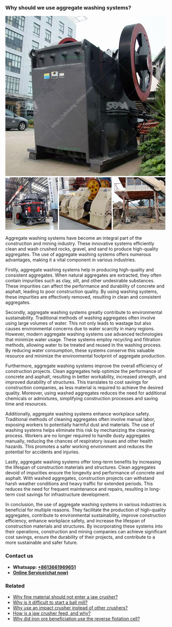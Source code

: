 <h3>Why should we use aggregate washing systems?</h3><img src='1701742507.jpg' alt=''><p>Aggregate washing systems have become an integral part of the construction and mining industry. These innovative systems efficiently clean and wash crushed rocks, gravel, and sand to produce high-quality aggregates. The use of aggregate washing systems offers numerous advantages, making it a vital component in various industries.</p><p>Firstly, aggregate washing systems help in producing high-quality and consistent aggregates. When natural aggregates are extracted, they often contain impurities such as clay, silt, and other undesirable substances. These impurities can affect the performance and durability of concrete and asphalt, leading to poor construction quality. By using washing systems, these impurities are effectively removed, resulting in clean and consistent aggregates.</p><p>Secondly, aggregate washing systems greatly contribute to environmental sustainability. Traditional methods of washing aggregates often involve using large volumes of water. This not only leads to wastage but also causes environmental concerns due to water scarcity in many regions. However, modern aggregate washing systems use advanced technologies that minimize water usage. These systems employ recycling and filtration methods, allowing water to be treated and reused in the washing process. By reducing water consumption, these systems conserve this valuable resource and minimize the environmental footprint of aggregate production.</p><p>Furthermore, aggregate washing systems improve the overall efficiency of construction projects. Clean aggregates help optimize the performance of concrete and asphalt, resulting in better workability, increased strength, and improved durability of structures. This translates to cost savings for construction companies, as less material is required to achieve the desired quality. Moreover, using washed aggregates reduces the need for additional chemicals or admixtures, simplifying construction processes and saving time and resources.</p><p>Additionally, aggregate washing systems enhance workplace safety. Traditional methods of cleaning aggregates often involve manual labor, exposing workers to potentially harmful dust and materials. The use of washing systems helps eliminate this risk by mechanizing the cleaning process. Workers are no longer required to handle dusty aggregates manually, reducing the chances of respiratory issues and other health hazards. This promotes a safer working environment and reduces the potential for accidents and injuries.</p><p>Lastly, aggregate washing systems offer long-term benefits by increasing the lifespan of construction materials and structures. Clean aggregates devoid of impurities ensure the longevity and performance of concrete and asphalt. With washed aggregates, construction projects can withstand harsh weather conditions and heavy traffic for extended periods. This reduces the need for frequent maintenance and repairs, resulting in long-term cost savings for infrastructure development.</p><p>In conclusion, the use of aggregate washing systems in various industries is beneficial for multiple reasons. They facilitate the production of high-quality aggregates, contribute to environmental sustainability, improve construction efficiency, enhance workplace safety, and increase the lifespan of construction materials and structures. By incorporating these systems into their operations, construction and mining companies can achieve significant cost savings, ensure the durability of their projects, and contribute to a more sustainable and safer future.</p><h3>Contact us</h3><ul><li><strong>Whatsapp:&nbsp;<a href="https://wa.me/8613661969651">+8613661969651</a></strong></li><li><a href="https://swt.shibang-china.com/?git&amp;zhl&amp;Why should we use aggregate washing systems"><strong>Online Service(chat now)</strong></a></li></ul><h3>Related</h3><ul><li><a href='Why fine material should not enter a jaw crusher.md'>Why fine material should not enter a jaw crusher?</a></li><li><a href='Why is it difficult to start a ball mill.md'>Why is it difficult to start a ball mill?</a></li><li><a href='Why use an impact crusher instead of other crushers.md'>Why use an impact crusher instead of other crushers?</a></li><li><a href='How is a jaw crusher feed and why.md'>How is a jaw crusher feed, and why?</a></li><li><a href='Why did iron ore beneficiation use the reverse flotation cell.md'>Why did iron ore beneficiation use the reverse flotation cell?</a></li></ul>